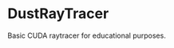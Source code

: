 # DustRayTracer
<!---<h2><u>Project is paused untill further updates. ETA: May 2024</u></h2>-->
Basic CUDA raytracer for educational purposes.
